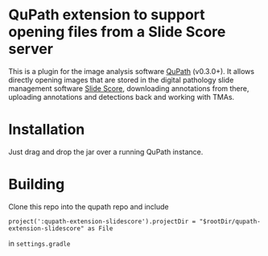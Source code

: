 # QuPath extension to support opening files from a Slide Score server

This is a plugin for the image analysis software [QuPath](https://qupath.github.io) (v0.3.0+). It allows directly opening images that are stored in the digital pathology slide management software [Slide Score](https://www.slidescore.com), downloading annotations from there, uploading annotations and detections back and working with TMAs.

# Installation

Just drag and drop the jar over a running QuPath instance.

# Building

Clone this repo into the qupath repo and include 

    project(':qupath-extension-slidescore').projectDir = "$rootDir/qupath-extension-slidescore" as File 
   
in ``settings.gradle``
